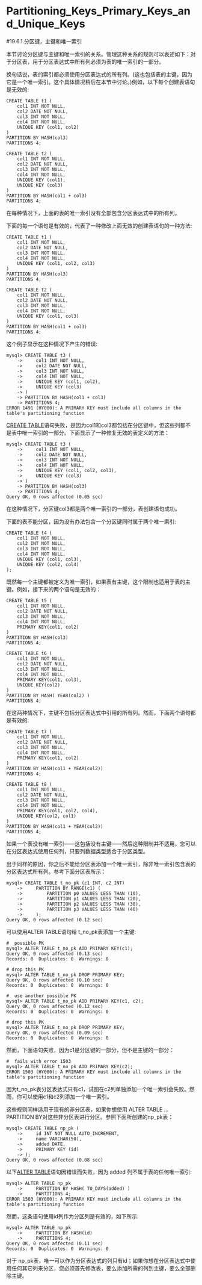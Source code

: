 # Partitioning_Keys_Primary_Keys_and_Unique_Keys

#19.6.1.分区键，主键和唯一索引

本节讨论分区键与主键和唯一索引的关系。管理这种关系的规则可以表述如下：对于分区表，用于分区表达式中所有列必须为表的唯一索引的一部分。　　　　

换句话说，表的索引都必须使用分区表达式的所有列。(这也包括表的主键，因为它是一个唯一索引。这个具体情况稍后在本节中讨论。)例如，以下每个创建表语句是无效的:

	CREATE TABLE t1 (
	    col1 INT NOT NULL,
	    col2 DATE NOT NULL,
	    col3 INT NOT NULL,
	    col4 INT NOT NULL,
	    UNIQUE KEY (col1, col2)
	)
	PARTITION BY HASH(col3)
	PARTITIONS 4;
	
	CREATE TABLE t2 (
	    col1 INT NOT NULL,
	    col2 DATE NOT NULL,
	    col3 INT NOT NULL,
	    col4 INT NOT NULL,
	    UNIQUE KEY (col1),
	    UNIQUE KEY (col3)
	)
	PARTITION BY HASH(col1 + col3)
	PARTITIONS 4;

在每种情况下，上面的表的唯一索引没有全部包含分区表达式中的所有列。

下面的每一个语句是有效的，代表了一种修改上面无效的创建表语句的一种方法:

	CREATE TABLE t1 (
	    col1 INT NOT NULL,
	    col2 DATE NOT NULL,
	    col3 INT NOT NULL,
	    col4 INT NOT NULL,
	    UNIQUE KEY (col1, col2, col3)
	)
	PARTITION BY HASH(col3)
	PARTITIONS 4;
	
	CREATE TABLE t2 (
	    col1 INT NOT NULL,
	    col2 DATE NOT NULL,
	    col3 INT NOT NULL,
	    col4 INT NOT NULL,
	    UNIQUE KEY (col1, col3)
	)
	PARTITION BY HASH(col1 + col3)
	PARTITIONS 4;

这个例子显示在这种情况下产生的错误:

	mysql> CREATE TABLE t3 (
	    ->     col1 INT NOT NULL,
	    ->     col2 DATE NOT NULL,
	    ->     col3 INT NOT NULL,
	    ->     col4 INT NOT NULL,
	    ->     UNIQUE KEY (col1, col2),
	    ->     UNIQUE KEY (col3)
	    -> )
	    -> PARTITION BY HASH(col1 + col3)
	    -> PARTITIONS 4;
	ERROR 1491 (HY000): A PRIMARY KEY must include all columns in the table's partitioning function

[CREATE TABLE][13.01.17]语句失败，是因为col1和col3都包括在分区键中，但这些列都不是表中唯一索引的一部分。下面显示了一种修复无效的表定义的方法：

	mysql> CREATE TABLE t3 (
	    ->     col1 INT NOT NULL,
	    ->     col2 DATE NOT NULL,
	    ->     col3 INT NOT NULL,
	    ->     col4 INT NOT NULL,
	    ->     UNIQUE KEY (col1, col2, col3),
	    ->     UNIQUE KEY (col3)
	    -> )
	    -> PARTITION BY HASH(col3)
	    -> PARTITIONS 4;
	Query OK, 0 rows affected (0.05 sec)

在这种情况下，分区键col3都是两个唯一索引的一部分，表创建语句成功。

下面的表不能分区，因为没有办法包含一个分区键同时属于两个唯一索引:

	CREATE TABLE t4 (
	    col1 INT NOT NULL,
	    col2 INT NOT NULL,
	    col3 INT NOT NULL,
	    col4 INT NOT NULL,
	    UNIQUE KEY (col1, col3),
	    UNIQUE KEY (col2, col4)
	);

既然每一个主键都被定义为唯一索引，如果表有主键，这个限制也适用于表的主键。例如，接下来的两个语句是无效的：

	CREATE TABLE t5 (
	    col1 INT NOT NULL,
	    col2 DATE NOT NULL,
	    col3 INT NOT NULL,
	    col4 INT NOT NULL,
	    PRIMARY KEY(col1, col2)
	)
	PARTITION BY HASH(col3)
	PARTITIONS 4;
	
	CREATE TABLE t6 (
	    col1 INT NOT NULL,
	    col2 DATE NOT NULL,
	    col3 INT NOT NULL,
	    col4 INT NOT NULL,
	    PRIMARY KEY(col1, col3),
	    UNIQUE KEY(col2)
	)
	PARTITION BY HASH( YEAR(col2) )
	PARTITIONS 4;

在这两种情况下，主键不包括分区表达式中引用的所有列。然而，下面两个语句都是有效的:

	CREATE TABLE t7 (
	    col1 INT NOT NULL,
	    col2 DATE NOT NULL,
	    col3 INT NOT NULL,
	    col4 INT NOT NULL,
	    PRIMARY KEY(col1, col2)
	)
	PARTITION BY HASH(col1 + YEAR(col2))
	PARTITIONS 4;
	
	CREATE TABLE t8 (
	    col1 INT NOT NULL,
	    col2 DATE NOT NULL,
	    col3 INT NOT NULL,
	    col4 INT NOT NULL,
	    PRIMARY KEY(col1, col2, col4),
	    UNIQUE KEY(col2, col1)
	)
	PARTITION BY HASH(col1 + YEAR(col2))
	PARTITIONS 4;

如果一个表没有唯一索引——这包括没有主键——然后这种限制并不适用，您可以在分区表达式使用任何列，只要列数据类型适合于分区类型。　　　　

出于同样的原因，你之后不能给分区表添加一个唯一索引，除非唯一索引包含表的分区表达式所有列。参考下面分区表所示：

	mysql> CREATE TABLE t_no_pk (c1 INT, c2 INT)
	    ->     PARTITION BY RANGE(c1) (
	    ->         PARTITION p0 VALUES LESS THAN (10),
	    ->         PARTITION p1 VALUES LESS THAN (20),
	    ->         PARTITION p2 VALUES LESS THAN (30),
	    ->         PARTITION p3 VALUES LESS THAN (40)
	    ->     );
	Query OK, 0 rows affected (0.12 sec)

可以使用ALTER TABLE语句给 t_no_pk表添加一个主键:

	#  possible PK
	mysql> ALTER TABLE t_no_pk ADD PRIMARY KEY(c1);
	Query OK, 0 rows affected (0.13 sec)
	Records: 0  Duplicates: 0  Warnings: 0
	
	# drop this PK
	mysql> ALTER TABLE t_no_pk DROP PRIMARY KEY;
	Query OK, 0 rows affected (0.10 sec)
	Records: 0  Duplicates: 0  Warnings: 0
	
	#  use another possible PK
	mysql> ALTER TABLE t_no_pk ADD PRIMARY KEY(c1, c2);
	Query OK, 0 rows affected (0.12 sec)
	Records: 0  Duplicates: 0  Warnings: 0
	
	# drop this PK
	mysql> ALTER TABLE t_no_pk DROP PRIMARY KEY;
	Query OK, 0 rows affected (0.09 sec)
	Records: 0  Duplicates: 0  Warnings: 0

然而，下面语句失败，因为c1是分区键的一部分，但不是主键的一部分：

	#  fails with error 1503
	mysql> ALTER TABLE t_no_pk ADD PRIMARY KEY(c2);
	ERROR 1503 (HY000): A PRIMARY KEY must include all columns in the table's partitioning function

因为t_no_pk表分区表达式只有c1，试图在c2列单独添加一个唯一索引会失败。然而，你可以使用c1和c2列添加一个唯一索引。　　　　

这些规则同样适用于现有的非分区表，如果你想使用 ALTER TABLE ... PARTITION BY对这些非分区表进行分区。参照下面所创建的np_pk表：

	mysql> CREATE TABLE np_pk (
	    ->     id INT NOT NULL AUTO_INCREMENT,
	    ->     name VARCHAR(50),
	    ->     added DATE,
	    ->     PRIMARY KEY (id)
	    -> );
	Query OK, 0 rows affected (0.08 sec)

以下[ALTER TABLE][13.01.07#13.1.7.1]语句因错误而失败，因为 added 列不属于表的任何唯一索引:

	mysql> ALTER TABLE np_pk
	    ->     PARTITION BY HASH( TO_DAYS(added) )
	    ->     PARTITIONS 4;
	ERROR 1503 (HY000): A PRIMARY KEY must include all columns in the table's partitioning function

然而，这条语句使用id列作为分区列是有效的，如下所示:

	mysql> ALTER TABLE np_pk
	    ->     PARTITION BY HASH(id)
	    ->     PARTITIONS 4;
	Query OK, 0 rows affected (0.11 sec)
	Records: 0  Duplicates: 0  Warnings: 0

对于 np_pk表，唯一可以作为分区表达式的列只有id；如果你想在分区表达式中使用任何其它列来分区，您必须首先修改表，要么添加所需的列到主键，要么全部删除主键。


[13.01.17]:../Chapter_13/13.01.17_CREATE_TABLE_Syntax.md
[13.01.07#13.1.7.1]:../Chapter_13/13.01.07_ALTER_TABLE_Partition_Operations.md#13.1.7.1